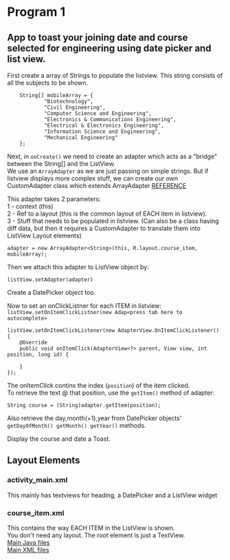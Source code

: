 # Program 1

## App to toast your joining date and course selected for engineering using date picker and list view.

First create a array of Strings to populate the listview.
This string consists of all the subjects to be shown.

```
    String[] mobileArray = {
            "Biotechnology",
            "Civil Engineering",
            "Computer Science and Engineering",
            "Electronics & Communications Engineering",
            "Electrical & Electronics Engineering",
            "Information Science and Engineering",
            "Mechanical Engineering"
    };

``` 

Next, in `onCreate()` we need to create an adapter which acts as a "bridge" between the String[] and the ListView.  
We use an `ArrayAdapter` as we are just passing on simple strings. But if listview displays more complex stuff, we can create our own CustomAdapter class which  extends ArrayAdapter [REFERENCE](https://guides.codepath.com/android/Using-an-ArrayAdapter-with-ListView)

This adapter takes 2 parameters:  
 1 - context (this)  
 2 - Ref to a layout (this is the common layout of EACH item in listview).  
 3 - Stuff that needs to be populated in listview. (Can also be a class having diff data, but then it requires a CustomAdapter to translate them into ListView Layout elements)  
 ```
 adapter = new ArrayAdapter<String>(this, R.layout.course_item, mobileArray);
 ```
 
Then we attach this adapter to ListView object by:  
```
listView.setAdapter(adapter) 
```
Create a DatePicker object too.  

Now to set an onClickListner for each ITEM in listview:  
`listView.setOnItemClickListner(new Adap<press tab here to autocomplete>`


``` 
listView.setOnItemClickListener(new AdapterView.OnItemClickListener() {
    @Override
    public void onItemClick(AdapterView<?> parent, View view, int position, long id) {
        
    }
});
```  

The onItemClick contins the index (`position`) of the item clicked.  
To retrieve the text @ that position, use the `getItem()` method of adapter:   
```
String course = (String)adapter.getItem(position);
```

Also retrieve the day,month(+1),year  from DatePicker objects' `getDayOfMonth() getMonth() getYear()` methods.

Display the course and date a Toast.

## Layout Elements
### activity_main.xml
This mainly has textviews for heading, a DatePicker and a ListView widget

###  course_item.xml
This contains the way EACH ITEM in the ListView is shown.  
You don't need any layout. The root element is just a TextView.  
[Main Java files](https://github.com/DroidFreak32/MADLabApps/tree/a01_datepicker_listview/app/src/main/java/com/example/student/mad_labapp)  
[Main XML files](https://github.com/DroidFreak32/MADLabApps/tree/a01_datepicker_listview/app/src/main/res/layout)  
